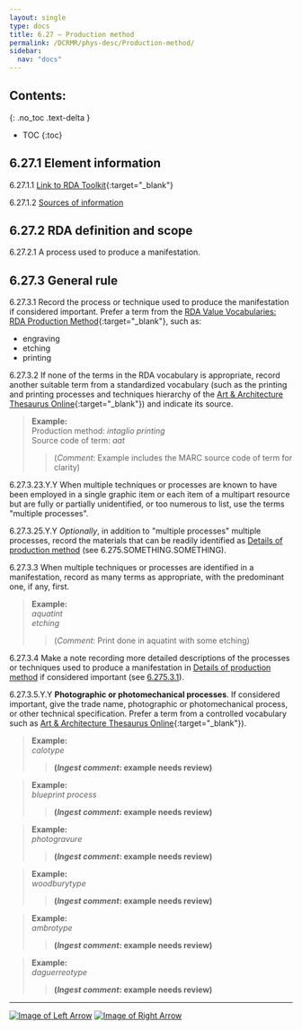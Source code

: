 ```yaml
---
layout: single
type: docs
title: 6.27 — Production method
permalink: /DCRMR/phys-desc/Production-method/
sidebar:
  nav: "docs"
---
```


## Contents:
{: .no_toc .text-delta }

- TOC
{:toc}

## 6.27.1 Element information

<a name="6.27.1.1">6.27.1.1</a> [Link to RDA Toolkit](https://access.rdatoolkit.org/Content/Index?externalId=en-US_ala-9bdf25b8-f2f7-31d1-a3a0-7f416e4bc667){:target="_blank"}

<a name="6.27.1.2">6.27.1.2</a> [Sources of information](/DCRMR/phys-desc/#6011-sources-of-information) 

## 6.27.2 RDA definition and scope

<a name="6.27.2.1">6.27.2.1</a> A process used to produce a manifestation.

## 6.27.3 General rule

<a name="6.27.3.1">6.27.3.1</a> Record the process or technique used to produce the manifestation if considered important. Prefer a term from the [RDA Value Vocabularies: RDA Production Method](http://www.rdaregistry.info/termList/RDAproductionMethod/){:target="_blank"}, such as:  
* engraving
* etching
* printing

<a name="6.27.3.2">6.27.3.2</a> If none of the terms in the RDA vocabulary is appropriate, record another suitable term from a standardized vocabulary (such as the printing and printing processes and techniques hierarchy of the [Art & Architecture Thesaurus Online](https://www.getty.edu/research/tools/vocabularies/aat/){:target="_blank"}) and indicate its source.

>**Example:**  
>Production method: <CITE>intaglio printing</CITE>  
>Source code of term: <CITE>aat</CITE>  
>>(*Comment*: Example includes the MARC source code of term for clarity)

<a name="6.27.3.23.Y.Y">6.27.3.23.Y.Y</a> When multiple techniques or processes are known to have been employed in a single graphic item or each item of a multipart resource but are fully or partially unidentified, or too numerous to list, use the terms "multiple processes".

<a name="6.27.3.25.Y.Y">6.27.3.25.Y.Y</a> *Optionally*, in addition to "multiple processes" multiple processes, record the materials that can be readily identified as [Details of production method](/DCRMR/phys-desc/Details-of-production-method/) (see 6.275.SOMETHING.SOMETHING). 

<a name="6.27.3.3">6.27.3.3</a> When multiple techniques or processes are identified in a manifestation, record as many terms as appropriate, with the predominant one, if any, first.

>**Example:**  
><CITE>aquatint</CITE>  
><CITE>etching</CITE>  
>>(*Comment*: Print done in aquatint with some etching)

<a name="6.27.3.4">6.27.3.4</a> Make a note recording more detailed descriptions of the processes or techniques used to produce a manifestation in [Details of production method](/DCRMR/phys-desc/Details-of-production-method/) if considered important (see [6.275.3.1](/DCRMR/phys-desc/Details-of-production-method/#6.275.3.1)).

<a name="6.27.3.5.Y.Y">6.27.3.5.Y.Y</a> **Photographic or photomechanical processes**. If considered important, give the trade name, photographic or photomechanical process, or other technical specification.  Prefer a term from a controlled vocabulary such as [Art & Architecture Thesaurus Online](https://www.getty.edu/research/tools/vocabularies/aat/){:target="_blank"}).

>**Example:**  
><CITE>calotype</CITE>   
>>**(*Ingest comment*: example needs review)**

>**Example:**  
><CITE>blueprint process</CITE>   
>>**(*Ingest comment*: example needs review)**

>**Example:**  
><CITE>photogravure</CITE>  
>>**(*Ingest comment*: example needs review)**

>**Example:**  
><CITE>woodburytype</CITE>  
>>**(*Ingest comment*: example needs review)**

>**Example:**  
><CITE>ambrotype</CITE>   
>>**(*Ingest comment*: example needs review)**

>**Example:**  
><CITE>daguerreotype</CITE>  
>>**(*Ingest comment*: example needs review)**

---

[![Image of Left Arrow](https://rbms-bsc.github.io/DCRMR/assets/pictures/navigation/Arrow_Left.png "6.2665 — Details of mount")](/DCRMR/phys-desc/Details-of-mount/) [![Image of Right Arrow](https://rbms-bsc.github.io/DCRMR/assets/pictures/navigation/Arrow_Right.png "6.275 — Details of production method")](/DCRMR/phys-desc/Details-of-production-method/)
